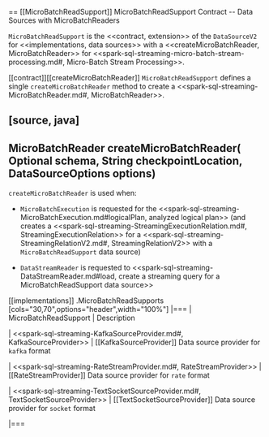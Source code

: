 == [[MicroBatchReadSupport]] MicroBatchReadSupport Contract -- Data Sources with MicroBatchReaders

`MicroBatchReadSupport` is the <<contract, extension>> of the `DataSourceV2` for <<implementations, data sources>> with a <<createMicroBatchReader, MicroBatchReader>> for <<spark-sql-streaming-micro-batch-stream-processing.md#, Micro-Batch Stream Processing>>.

[[contract]][[createMicroBatchReader]]
`MicroBatchReadSupport` defines a single `createMicroBatchReader` method to create a <<spark-sql-streaming-MicroBatchReader.md#, MicroBatchReader>>.

[source, java]
----
MicroBatchReader createMicroBatchReader(
  Optional<StructType> schema,
  String checkpointLocation,
  DataSourceOptions options)
----

`createMicroBatchReader` is used when:

* `MicroBatchExecution` is requested for the <<spark-sql-streaming-MicroBatchExecution.md#logicalPlan, analyzed logical plan>> (and creates a <<spark-sql-streaming-StreamingExecutionRelation.md#, StreamingExecutionRelation>> for a <<spark-sql-streaming-StreamingRelationV2.md#, StreamingRelationV2>> with a `MicroBatchReadSupport` data source)

* `DataStreamReader` is requested to <<spark-sql-streaming-DataStreamReader.md#load, create a streaming query for a MicroBatchReadSupport data source>>

[[implementations]]
.MicroBatchReadSupports
[cols="30,70",options="header",width="100%"]
|===
| MicroBatchReadSupport
| Description

| <<spark-sql-streaming-KafkaSourceProvider.md#, KafkaSourceProvider>>
| [[KafkaSourceProvider]] Data source provider for `kafka` format

| <<spark-sql-streaming-RateStreamProvider.md#, RateStreamProvider>>
| [[RateStreamProvider]] Data source provider for `rate` format

| <<spark-sql-streaming-TextSocketSourceProvider.md#, TextSocketSourceProvider>>
| [[TextSocketSourceProvider]] Data source provider for `socket` format

|===

